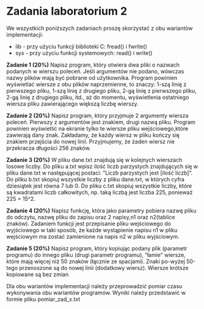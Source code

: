 # Zadania laboratorium 2
We wszystkich poniższych zadaniach proszę skorzystać z obu wariantów implementacji:

* lib - przy użyciu funkcji biblioteki C: fread() i fwrite()
* sys - przy użyciu funkcji systemowych: read() i write()

**Zadanie 1 (20%)** Napisz program, który otwiera dwa pliki o nazwach podanych w wierszu poleceń. Jeśli argumentów nie podano, wówczas nazwy plików mają być pobrane od użytkownika. Program powinien wyświetlać wiersze z obu plików naprzemienne, to znaczy: 1-szą linię z pierwszego pliku, 1-szą linię z drugiego pliku, 2-gą linię z pierwszego pliku, 2-gą linię z drugiego pliku, itd., aż do momentu, wyświetlenia ostatniego wiersza pliku zawierającego większą liczbę wierszy.

**Zadanie 2 (20%)** Napisz program, który przyjmuje 2 argumenty wiersza poleceń. Pierwszy z argumentów jest znakiem, drugi nazwą pliku. Program powinien wyświetlić na ekranie tylko te wiersze pliku wejściowego,które zawierają dany znak. Zakładamy, że każdy wiersz w pliku kończy się znakiem przejścia do nowej linii. Przyjmujemy, że żaden wiersz nie przekracza długości 256 znaków.

**Zadanie 3 (20%)** W pliku dane.txt znajdują się w kolejnych wierszach losowe liczby. Do pliku a.txt wpisz ilość liczb parzystych znajdujących się w pliku dane.txt w następującej postaci: ”Liczb parzystych jest [ilość liczb]”. Do pliku b.txt skopiuj wszystkie liczby z pliku dane.txt, w których cyfra dziesiątek jest równa 7 lub 0. Do pliku c.txt skopiuj wszystkie liczby, które są kwadratami liczb całkowitych, np. taką liczbą jest liczba 225, ponieważ 225 = 15^2.

**Zadanie 4 (20%)** Napisz funkcję, która jako parametry pobiera nazwę pliku do odczytu, nazwę pliku do zapisu oraz 2 napisy,n1 oraz n2(tablice znaków). Zadaniem funkcji jest przepisanie pliku wejściowego do wyjściowego w taki sposób, że każde wystąpienie napisu n1 w pliku wejściowym ma zostać zamienione na napis n2 w pliku wyjściowym.

**Zadanie 5 (20%)** Napisz program, który kopiując podany plik (parametr programu) do innego pliku (drugi parametr programu), ”łamie” wiersze, które mają więcej niż 50 znaków (łącznie ze spacjami). Znaki po-wyżej 50-tego przenoszone są do nowej linii (dodatkowy wiersz). Wiersze krótsze kopiowane są bez zmian

Dla obu wariantów implementacji należy przeprowadzić pomiar czasu wykonywania obu wariantów programów. Wyniki należy przedstawić w formie pliku pomiar_zad_x.txt 